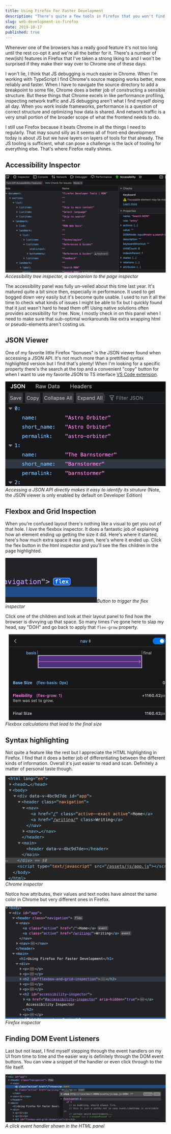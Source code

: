 ```yaml
---
title: Using Firefox For Faster Development
description: "There's quite a few tools in Firefox that you won't find in Chrome, not yet at least."
slug: web-development-in-firefox
date: 2019-10-17
published: true
---
```


Whenever one of the browsers has a really good feature it's not too long until the rest co-opt it and we're all the better for it. There's a number of new(ish) features in Firefox that I've taken a strong liking to and I won't be surprised if they make their way over to Chrome one of these days.

I won't lie, I think that JS debugging is much easier in Chrome. When I'm working with TypeScript I find Chrome's source mapping works better, more reliably and faster. When I have to navigate the source directory to add a breakpoint to some file, Chrome does a better job of constructing a sensible structure. But these things that Chrome excels in like performance profiling, inspecting network traffic and JS debugging aren't what I find myself doing all day. When you work inside frameworks, performance is a question of correct structure and optimizing how data is shared. And network traffic is a very small portion of the broader scope of what the frontend needs to do.

I still use Firefox because it beats Chrome in all the things I need to regularly. That may sound silly as it seems all of front-end development today is about JS but we have layers on layers of tools for that already. The JS tooling is sufficient, what can pose a challenge is the lack of tooling for everything else. That's where Firefox really shines.

## Accessibility Inspector

![Accessibility panel](./images/accessibility-inspector.png)*Accessibility tree inspector, a companion to the page inspector*

The accessibility panel was fully un-veiled about this time last year. It's matured quite a bit since then, especially in performance. It used to get bogged down very easily but it's become quite usable. I used to run it all the time to check what kinds of issues I might be able to fix but I quickly found that it just wasn't hard to head them off! Using native solutions often provides accessibility for free. Now, I mostly check in on this panel when I need to make sure that sub-optimal workarounds like extra wrapping html or pseudo-elements aren't costing us.

## JSON Viewer

One of my favorite little Firefox "bonuses" is the JSON viewer found when accessing a JSON API. It's not much more than a prettified syntax highlighted version but I find that's plenty! When I'm looking for a specific property there's the search at the top and a convenient "copy" button for when I want to use my favorite JSON to TS interface [VS Code extension](https://github.com/MariusAlch/vscode-json-to-ts).

![JSON from an API shown through a viewing tool](./images/JSON-viewer.png)*Accessing a JSON API directly makes it easy to identify its struture*
 (Note, the JSON viewer is only enabled by default on Developer Edition)

## Flexbox and Grid Inspection

When you're confused layout there's nothing like a visual to get you out of that hole. I *love* the flexbox inspector. It does a fantastic job of explaining how an element ending up getting the size it did. Here's where it started, here's how much extra space it was given, here's where it ended up. Click the flex button in the html inspector and you'll see the flex children in the page highlighted.

![Flexbox inspector button](./images/flex-html-button.png)*Button to trigger the flex inspector*

Click one of the children and look at their layout panel to find how the browser is divvying up that space. So many times I've gone here to slap my head, say "DOH" and go back to apply that `flex-grow` property.

![Flexbox layout panel](./images/flex-layout-panel.png)*Flexbox calculations that lead to the final size*

## Syntax highlighting

Not quite a feature like the rest but I appreciate the HTML highlighting in Firefox. I find that it does a better job of differentiating between the different kinds of information. Overall it's just easier to read and scan. Definitely a matter of personal taste though.

![Chrome inspector](./images/chrome-inspector.png)*Chrome inspector*

Notice how attributes, their values and text nodes have almost the same color in Chrome but very different ones in Firefox.

![Firefox inspector](./images/firefox-inspector.png)*Firefox inspector*

## Finding DOM Event Listeners

Last but not least, I find myself stepping through the event handlers on my UI from time to time and the easier way is definitely through the DOM event buttons. You can view a snippet of the handler or even click through to the file itself.

![An event listener in the HTML panel of the page inspector](./images/DOM-events.png)*A click event handler shown in the HTML panel*

